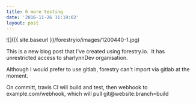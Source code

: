 ```yaml
---
title: 6 more testing
date: '2016-11-26 11:19:02'
layout: post
---
```

![]({{ site.baseurl }}/forestryio/images/1200440-1.jpg)

This is a new blog post that I've created using forestry.io.  It has unrestricted access to sharlynnDev organisation.

Although I would prefer to use gitlab, forestry can't import via gitlab at the moment.

<!--more-->


On committ, travis CI will build and test, then webhook to example.com/webhook, which will pull git@website:branch=build